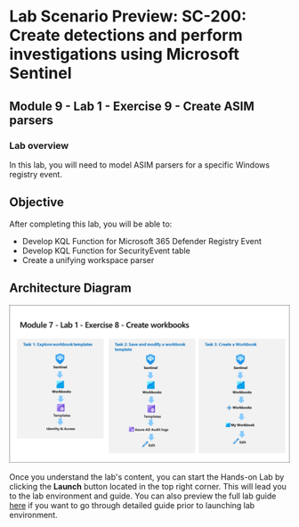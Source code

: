 # Lab Scenario Preview: SC-200: Create detections and perform investigations using Microsoft Sentinel

## Module 9 - Lab 1 - Exercise 9 - Create ASIM parsers

### Lab overview

In this lab, you will  need to model ASIM parsers for a specific Windows registry event.

## Objective
  
After completing this lab, you will be able to:

- Develop KQL Function for Microsoft 365 Defender Registry Event
- Develop KQL Function for SecurityEvent table
- Create a unifying workspace parser

## Architecture Diagram

 ![](media/SC200-Lab_Diagrams_Mod7_L1_Ex8.png)

Once you understand the lab's content, you can start the Hands-on Lab by clicking the **Launch** button located in the top right corner. This will lead you to the lab environment and guide. You can also preview the full lab guide [here](https://experience.cloudlabs.ai/#/labguidepreview/49924c87-5f52-439d-9718-efde380d255b) if you want to go through detailed guide prior to launching lab environment.




